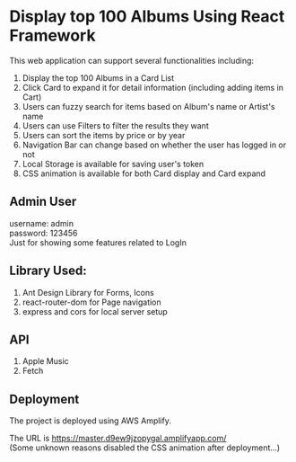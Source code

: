 # Display top 100 Albums Using React Framework

This web application can support several functionalities including:

1. Display the top 100 Albums in a Card List
2. Click Card to expand it for detail information (including adding items in Cart)
3. Users can fuzzy search for items based on Album's name or Artist's name
4. Users can use Filters to filter the results they want
5. Users can sort the items by price or by year
6. Navigation Bar can change based on whether the user has logged in or not
7. Local Storage is available for saving user's token
8. CSS animation is available for both Card display and Card expand

## Admin User
username: admin  
password: 123456  
Just for showing some features related to LogIn

## Library Used:

1. Ant Design Library for Forms, Icons
2. react-router-dom for Page navigation
3. express and cors for local server setup

## API
1. Apple Music
2. Fetch

## Deployment
The project is deployed using AWS Amplify.  
  
The URL is https://master.d9ew9jzopygal.amplifyapp.com/  
(Some unknown reasons disabled the CSS animation after deployment...)
